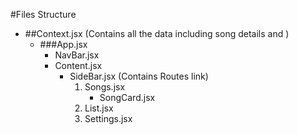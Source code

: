 #Files Structure

- ##Context.jsx (Contains all the data including song details and )
  - ###App.jsx
    - NavBar.jsx
    - Content.jsx
      - SideBar.jsx (Contains Routes link)
        1. Songs.jsx
           - SongCard.jsx
        2. List.jsx
        3. Settings.jsx

